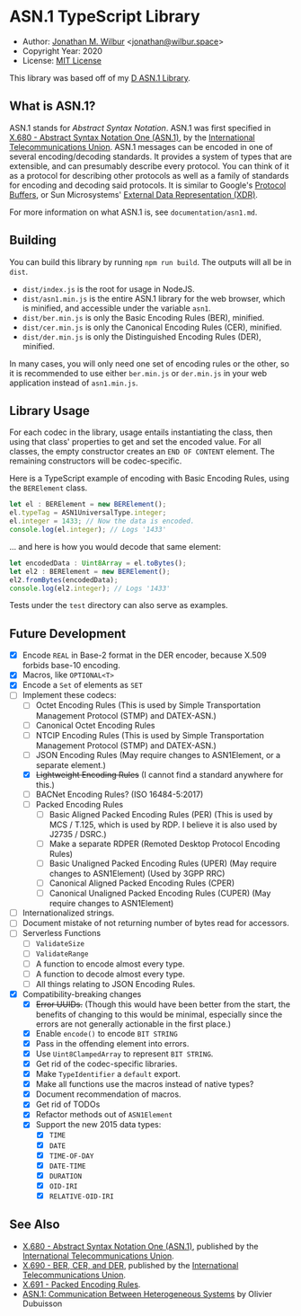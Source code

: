 # ASN.1 TypeScript Library

* Author: [Jonathan M. Wilbur](https://github.com/JonathanWilbur) <[jonathan@wilbur.space](mailto:jonathan@wilbur.space)>
* Copyright Year: 2020
* License: [MIT License](https://mit-license.org/)

This library was based off of my [D ASN.1 Library](https://github.com/JonathanWilbur/asn1-d).

## What is ASN.1?

ASN.1 stands for *Abstract Syntax Notation*. ASN.1 was first specified in
[X.680 - Abstract Syntax Notation One (ASN.1)](https://www.itu.int/rec/T-REC-X.680/en),
by the [International Telecommunications Union](https://www.itu.int/en/pages/default.aspx).
ASN.1 messages can be encoded in one of several encoding/decoding standards.
It provides a system of types that are extensible, and can presumably describe
every protocol. You can think of it as a protocol for describing other protocols
as well as a family of standards for encoding and decoding said protocols.
It is similar to Google's [Protocol Buffers](https://developers.google.com/protocol-buffers/),
or Sun Microsystems' [External Data Representation (XDR)](https://tools.ietf.org/html/rfc1014).

For more information on what ASN.1 is, see `documentation/asn1.md`.

## Building

You can build this library by running `npm run build`.
The outputs will all be in `dist`.

- `dist/index.js` is the root for usage in NodeJS.
- `dist/asn1.min.js` is the entire ASN.1 library for the web browser, which is
  minified, and accessible under the variable `asn1`.
- `dist/ber.min.js` is only the Basic Encoding Rules (BER), minified.
- `dist/cer.min.js` is only the Canonical Encoding Rules (CER), minified.
- `dist/der.min.js` is only the Distinguished Encoding Rules (DER), minified.

In many cases, you will only need one set of encoding rules or the other, so it
is recommended to use either `ber.min.js` or `der.min.js` in your web
application instead of `asn1.min.js`.

## Library Usage

For each codec in the library, usage entails instantiating the class,
then using that class' properties to get and set the encoded value.
For all classes, the empty constructor creates an `END OF CONTENT`
element. The remaining constructors will be codec-specific.

Here is a TypeScript example of encoding with Basic Encoding Rules, using the
`BERElement` class.

```typescript
let el : BERElement = new BERElement();
el.typeTag = ASN1UniversalType.integer;
el.integer = 1433; // Now the data is encoded.
console.log(el.integer); // Logs '1433'
```

... and here is how you would decode that same element:

```typescript
let encodedData : Uint8Array = el.toBytes();
let el2 : BERElement = new BERElement();
el2.fromBytes(encodedData);
console.log(el2.integer); // Logs '1433'
```

Tests under the `test` directory can also serve as examples.

## Future Development

- [x] Encode `REAL` in Base-2 format in the DER encoder, because X.509 forbids base-10 encoding.
- [x] Macros, like `OPTIONAL<T>`
- [x] Encode a `Set` of elements as `SET`
- [ ] Implement these codecs:
  - [ ] Octet Encoding Rules (This is used by Simple Transportation Management Protocol (STMP) and DATEX-ASN.)
  - [ ] Canonical Octet Encoding Rules
  - [ ] NTCIP Encoding Rules (This is used by Simple Transportation Management Protocol (STMP) and DATEX-ASN.)
  - [ ] JSON Encoding Rules (May require changes to ASN1Element, or a separate element.)
  - [x] ~~Lightweight Encoding Rules~~ (I cannot find a standard anywhere for this.)
  - [ ] BACNet Encoding Rules? (ISO 16484-5:2017)
  - [ ] Packed Encoding Rules
    - [ ] Basic Aligned Packed Encoding Rules (PER) (This is used by MCS / T.125, which is used by RDP. I believe it is also used by J2735 / DSRC.)
    - [ ] Make a separate RDPER (Remoted Desktop Protocol Encoding Rules)
    - [ ] Basic Unaligned Packed Encoding Rules (UPER) (May require changes to ASN1Element) (Used by 3GPP RRC)
    - [ ] Canonical Aligned Packed Encoding Rules (CPER)
    - [ ] Canonical Unaligned Packed Encoding Rules (CUPER) (May require changes to ASN1Element)
- [ ] Internationalized strings.
- [ ] Document mistake of not returning number of bytes read for accessors.
- [ ] Serverless Functions
  - [ ] `ValidateSize`
  - [ ] `ValidateRange`
  - [ ] A function to encode almost every type.
  - [ ] A function to decode almost every type.
  - [ ] All things relating to JSON Encoding Rules.
- [x] Compatibility-breaking changes
  - [x] ~~Error UUIDs.~~ (Though this would have been better from the start, the benefits of changing to this would be minimal, especially since the errors are not generally actionable in the first place.)
  - [x] Enable `encode()` to encode `BIT STRING`
  - [x] Pass in the offending element into errors.
  - [x] Use `Uint8ClampedArray` to represent `BIT STRING`.
  - [x] Get rid of the codec-specific libraries.
  - [x] Make `TypeIdentifier` a `default` export.
  - [x] Make all functions use the macros instead of native types?
  - [x] Document recommendation of macros.
  - [x] Get rid of TODOs
  - [x] Refactor methods out of `ASN1Element`
  - [x] Support the new 2015 data types:
    - [x] `TIME`
    - [x] `DATE`
    - [x] `TIME-OF-DAY`
    - [x] `DATE-TIME`
    - [x] `DURATION`
    - [x] `OID-IRI`
    - [x] `RELATIVE-OID-IRI`

## See Also

* [X.680 - Abstract Syntax Notation One (ASN.1)](https://www.itu.int/rec/T-REC-X.680/en), published by the
[International Telecommunications Union](https://www.itu.int/en/pages/default.aspx).
* [X.690 - BER, CER, and DER](https://www.itu.int/rec/T-REC-X.690/en), published by the
[International Telecommunications Union](https://www.itu.int/en/pages/default.aspx).
* [X.691 - Packed Encoding Rules](https://www.itu.int/rec/T-REC-X.691-201508-I/en).
* [ASN.1: Communication Between Heterogeneous Systems](https://www.oss.com/asn1/resources/books-whitepapers-pubs/dubuisson-asn1-book.PDF) by Olivier Dubuisson
